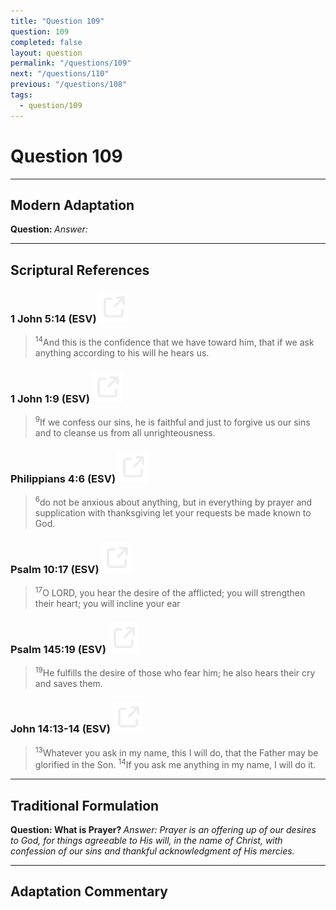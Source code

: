 ```yaml
---
title: "Question 109"
question: 109
completed: false
layout: question
permalink: "/questions/109"
next: "/questions/110"
previous: "/questions/108"
tags:
  - question/109
---
```

# Question 109
---
## Modern Adaptation
<strong>
    Question:
</strong>

<em>
    Answer:
</em>

---
## Scriptural References
### 1 John 5:14 (ESV) <a href="https://biblegateway.com/passage/?search=1+John+5%3A14&version=ESV"><img src="/assets/svg/link.svg"/></a>
> <sup>14</sup>And this is the confidence that we have toward him, that if we ask anything according to his will he hears us.

### 1 John 1:9 (ESV) <a href="https://biblegateway.com/passage/?search=1+John+1%3A9&version=ESV"><img src="/assets/svg/link.svg"/></a>
> <sup>9</sup>If we confess our sins, he is faithful and just to forgive us our sins and to cleanse us from all unrighteousness.

### Philippians 4:6 (ESV) <a href="https://biblegateway.com/passage/?search=Philippians+4%3A6&version=ESV"><img src="/assets/svg/link.svg"/></a>
> <sup>6</sup>do not be anxious about anything, but in everything by prayer and supplication with thanksgiving let your requests be made known to God.

### Psalm 10:17 (ESV) <a href="https://biblegateway.com/passage/?search=Psalm+10%3A17&version=ESV"><img src="/assets/svg/link.svg"/></a>
> <sup>17</sup>O LORD, you hear the desire of the afflicted; you will strengthen their heart; you will incline your ear

### Psalm 145:19 (ESV) <a href="https://biblegateway.com/passage/?search=Psalm+145%3A19&version=ESV"><img src="/assets/svg/link.svg"/></a>
> <sup>19</sup>He fulfills the desire of those who fear him; he also hears their cry and saves them.

### John 14:13-14 (ESV) <a href="https://biblegateway.com/passage/?search=John+14%3A13-14&version=ESV"><img src="/assets/svg/link.svg"/></a>
> <sup>13</sup>Whatever you ask in my name, this I will do, that the Father may be glorified in the Son.
> <sup>14</sup>If you ask me anything in my name, I will do it.

---
## Traditional Formulation
<strong>
    Question: What is Prayer?
</strong>

<em>
    Answer: Prayer is an offering up of our desires to God, for things agreeable to His will, in the name of Christ, with confession of our sins and thankful acknowledgment of His mercies.
</em>

---
## Adaptation Commentary
